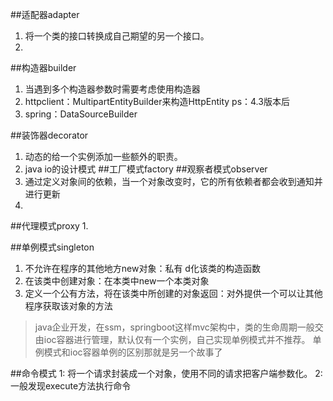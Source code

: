##适配器adapter
1. 将一个类的接口转换成自己期望的另一个接口。
2. 
##构造器builder
1. 当遇到多个构造器参数时需要考虑使用构造器
2. httpclient：MultipartEntityBuilder来构造HttpEntity ps：4.3版本后
3. spring：DataSourceBuilder

##装饰器decorator
1. 动态的给一个实例添加一些额外的职责。
2. java io的设计模式
##工厂模式factory
##观察者模式observer
1. 通过定义对象间的依赖，当一个对象改变时，它的所有依赖者都会收到通知并进行更新
2. 
##代理模式proxy
1. 

##单例模式singleton
1. 不允许在程序的其他地方new对象：私有 d化该类的构造函数
2. 在该类中创建对象：在本类中new一个本类对象
3. 定义一个公有方法，将在该类中所创建的对象返回：对外提供一个可以让其他程序获取该对象的方法
>java企业开发，在ssm，springboot这样mvc架构中，类的生命周期一般交由ioc容器进行管理，默认仅有一个实例，自己实现单例模式并不推荐。
>单例模式和ioc容器单例的区别那就是另一个故事了

##命令模式
1: 将一个请求封装成一个对象，使用不同的请求把客户端参数化。
2: 一般发现execute方法执行命令

